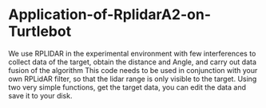 # Application-of-RplidarA2-on-Turtlebot
We use RPLIDAR in the experimental environment with few interferences to collect data of the target, obtain the distance and Angle, and carry out data fusion of the algorithm
This code needs to be used in conjunction with your own RPLidAR filter, so that the lidar range is only visible to the target. 
Using two very simple functions, get the target data, you can edit the data and save it to your disk.
